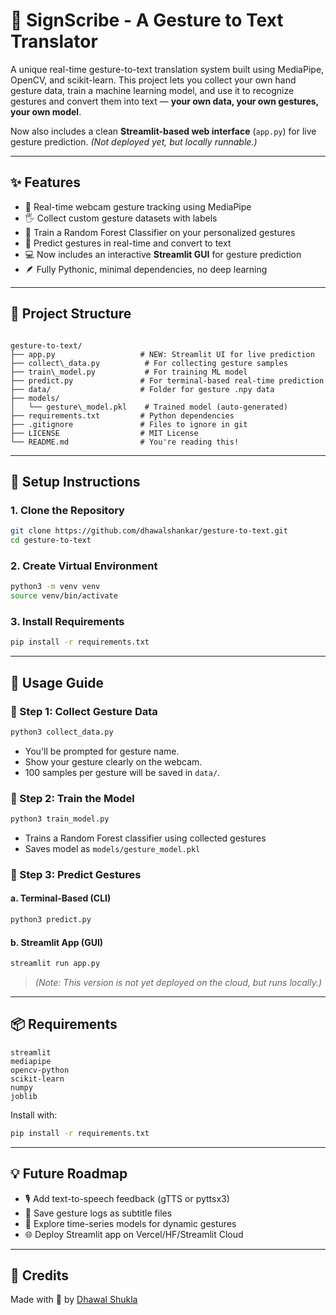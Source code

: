 # 🤟 SignScribe - A Gesture to Text Translator 

A unique real-time gesture-to-text translation system built using MediaPipe, OpenCV, and scikit-learn. This project lets you collect your own hand gesture data, train a machine learning model, and use it to recognize gestures and convert them into text — **your own data, your own gestures, your own model**.

Now also includes a clean **Streamlit-based web interface** (`app.py`) for live gesture prediction. *(Not deployed yet, but locally runnable.)*

---

## ✨ Features

- 🎥 Real-time webcam gesture tracking using MediaPipe
- 🖐️ Collect custom gesture datasets with labels
- 🧠 Train a Random Forest Classifier on your personalized gestures
- 📖 Predict gestures in real-time and convert to text
- 💻 Now includes an interactive **Streamlit GUI** for gesture prediction
- 🪶 Fully Pythonic, minimal dependencies, no deep learning

---

## 📁 Project Structure

```

gesture-to-text/
├── app.py                   # NEW: Streamlit UI for live prediction
├── collect\_data.py          # For collecting gesture samples
├── train\_model.py           # For training ML model
├── predict.py               # For terminal-based real-time prediction
├── data/                    # Folder for gesture .npy data
├── models/
│   └── gesture\_model.pkl    # Trained model (auto-generated)
├── requirements.txt         # Python dependencies
├── .gitignore               # Files to ignore in git
├── LICENSE                  # MIT License
└── README.md                # You're reading this!

````

---

## 🔧 Setup Instructions

### 1. Clone the Repository

```bash
git clone https://github.com/dhawalshankar/gesture-to-text.git
cd gesture-to-text
````

### 2. Create Virtual Environment

```bash
python3 -m venv venv
source venv/bin/activate
```

### 3. Install Requirements

```bash
pip install -r requirements.txt
```

---

## 🎯 Usage Guide

### 🔹 Step 1: Collect Gesture Data

```bash
python3 collect_data.py
```

* You'll be prompted for gesture name.
* Show your gesture clearly on the webcam.
* 100 samples per gesture will be saved in `data/`.

### 🔹 Step 2: Train the Model

```bash
python3 train_model.py
```

* Trains a Random Forest classifier using collected gestures
* Saves model as `models/gesture_model.pkl`

### 🔹 Step 3: Predict Gestures

#### a. Terminal-Based (CLI)

```bash
python3 predict.py
```

#### b. Streamlit App (GUI)

```bash
streamlit run app.py
```

> *(Note: This version is not yet deployed on the cloud, but runs locally.)*

---

## 📦 Requirements

```
streamlit
mediapipe
opencv-python
scikit-learn
numpy
joblib
```

Install with:

```bash
pip install -r requirements.txt
```

---

## 💡 Future Roadmap

* 🎙️ Add text-to-speech feedback (gTTS or pyttsx3)
* 📝 Save gesture logs as subtitle files
* 🔄 Explore time-series models for dynamic gestures
* 🌐 Deploy Streamlit app on Vercel/HF/Streamlit Cloud

---

## 🙏 Credits

Made with 💙 by [Dhawal Shukla](https://github.com/dhawalshankar)



